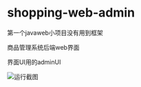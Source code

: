 # shopping-web-admin
第一个javaweb小项目没有用到框架

商品管理系统后端web界面

界面UI用的adminUI

![运行截图](https://z3.ax1x.com/2021/07/13/WE0wAf.png)
